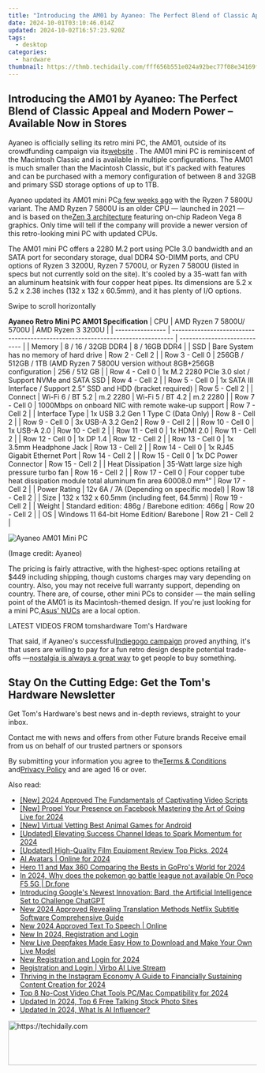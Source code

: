```yaml
---
title: "Introducing the AM01 by Ayaneo: The Perfect Blend of Classic Appeal and Modern Power – Available Now in Stores"
date: 2024-10-01T03:10:46.014Z
updated: 2024-10-02T16:57:23.920Z
tags:
  - desktop
categories:
  - hardware
thumbnail: https://thmb.techidaily.com/fff656b551e024a92bec77f08e34169fdbb7972daf3e003aecf76e9fd40fed20.jpg
---
```


## Introducing the AM01 by Ayaneo: The Perfect Blend of Classic Appeal and Modern Power – Available Now in Stores

Ayaneo is officially selling its retro mini PC, the AM01, outside of its crowdfunding campaign via its[website](https://ayaneo.com/goods/8451695378677?) . The AM01 mini PC is reminiscent of the Macintosh Classic and is available in multiple configurations. The AM01 is much smaller than the Macintosh Classic, but it's packed with features and can be purchased with a memory configuration of between 8 and 32GB and primary SSD storage options of up to 1TB.

 Ayaneo updated its AM01 mini PC[a few weeks ago](https://www.tomshardware.com/desktops/mini-pcs/ayaneo-am01-macintosh-esque-mini-pc-design-gets-an-amd-zen-3-upgrade) with the Ryzen 7 5800U variant. The AMD Ryzen 7 5800U is an older CPU — launched in 2021 — and is based on the[Zen 3 architecture](https://www.tomshardware.com/news/amd-zen-3-zen-4-epyc-rome-milan-genoa-architecture-microarchitecture,40561.html) featuring on-chip Radeon Vega 8 graphics. Only time will tell if the company will provide a newer version of this retro-looking mini PC with updated CPUs.

 The AM01 mini PC offers a 2280 M.2 port using PCIe 3.0 bandwidth and an SATA port for secondary storage, dual DDR4 SO-DIMM ports, and CPU options of Ryzen 3 3200U, Ryzen 7 5700U, or Ryzen 7 5800U (listed in specs but not currently sold on the site). It's cooled by a 35-watt fan with an aluminum heatsink with four copper heat pipes. Its dimensions are 5.2 x 5.2 x 2.38 inches (132 x 132 x 60.5mm), and it has plenty of I/O options.

 Swipe to scroll horizontally

__Ayaneo Retro Mini PC AM01 Specification__
| CPU              | AMD Ryzen 7 5800U/ 5700U                                                       | AMD Ryzen 3 3200U            |
| ---------------- | ------------------------------------------------------------------------------ | ---------------------------- |
| Memory           | 8 / 16 / 32GB DDR4                                                             | 8 / 16GB DDR4                |
| SSD              | Bare System has no memory of hard drive                                        | Row 2 - Cell 2               |
| Row 3 - Cell 0   | 256GB / 512GB / 1TB (AMD Ryzen 7 5800U version without 8GB+256GB configuration | 256 / 512 GB                 |
| Row 4 - Cell 0   | 1x M.2 2280 PCIe 3.0 slot / Support NVMe and SATA SSD                          | Row 4 - Cell 2               |
| Row 5 - Cell 0   | 1x SATA III Interface / Support 2.5” SSD and HDD (bracket required)            | Row 5 - Cell 2               |
| Connect          | Wi-Fi 6 / BT 5.2 \| m.2 2280                                                   | Wi-Fi 5 / BT 4.2 \| m.2 2280 |
| Row 7 - Cell 0   | 1000Mbps on onboard NIC with remote wake-up support                            | Row 7 - Cell 2               |
| Interface Type   | 1x USB 3.2 Gen 1 Type C (Data Only)                                            | Row 8 - Cell 2               |
| Row 9 - Cell 0   | 3x USB-A 3.2 Gen2                                                              | Row 9 - Cell 2               |
| Row 10 - Cell 0  | 1x USB-A 2.0                                                                   | Row 10 - Cell 2              |
| Row 11 - Cell 0  | 1x HDMI 2.0                                                                    | Row 11 - Cell 2              |
| Row 12 - Cell 0  | 1x DP 1.4                                                                      | Row 12 - Cell 2              |
| Row 13 - Cell 0  | 1x 3.5mm Headphone Jack                                                        | Row 13 - Cell 2              |
| Row 14 - Cell 0  | 1x RJ45 Gigabit Ethernet Port                                                  | Row 14 - Cell 2              |
| Row 15 - Cell 0  | 1x DC Power Connector                                                          | Row 15 - Cell 2              |
| Heat Dissipation | 35-Watt large size high pressure turbo fan                                     | Row 16 - Cell 2              |
| Row 17 - Cell 0  | Four copper tube heat dissipation module total aluminum fin area 60008.0 mm²”  | Row 17 - Cell 2              |
| Power Rating     | 12v 6A / 7A (Depending on specific model)                                      | Row 18 - Cell 2              |
| Size             | 132 x 132 x 60.5mm (including feet, 64.5mm)                                    | Row 19 - Cell 2              |
| Weight           | Standard edition: 486g / Barebone edition: 466g                                | Row 20 - Cell 2              |
| OS               | Windows 11 64-bit Home Edition/ Barebone                                       | Row 21 - Cell 2              |

![Ayaneo AM01 Mini PC](https://cdn.mos.cms.futurecdn.net/WGEpGR8Pts2g8USJ2KBFfh-320-80.jpg)

 (Image credit: Ayaneo)

 The pricing is fairly attractive, with the highest-spec options retailing at $449 including shipping, though customs charges may vary depending on country. Also, you may not receive full warranty support, depending on country. There are, of course, other mini PCs to consider — the main selling point of the AM01 is its Macintosh-themed design. If you're just looking for a mini PC,[Asus' NUCs](https://www.tomshardware.com/desktops/mini-pcs/asus-reveals-pricing-for-its-new-nucs-nuc-14-pro-starts-at-dollar394-and-nuc-14-pro-at-dollar869) are a local option.

 LATEST VIDEOS FROM tomshardware Tom's Hardware

 That said, if Ayaneo's successful[Indiegogo campaign](https://www.indiegogo.com/projects/ayaneo-retro-mini-pc-creator-of-mini-pc-2-0-era#/) proved anything, it's that users are willing to pay for a fun retro design despite potential trade-offs —[nostalgia is always a great way](https://www.tomshardware.com/peripherals/mechanical-keyboards/grab-this-cool-retro-console-inspired-keyboard-for-just-dollar83) to get people to buy something.

## Stay On the Cutting Edge: Get the Tom's Hardware Newsletter

 Get Tom's Hardware's best news and in-depth reviews, straight to your inbox.

 Contact me with news and offers from other Future brands  Receive email from us on behalf of our trusted partners or sponsors

 By submitting your information you agree to the[Terms & Conditions](https://futureplc.com/terms-conditions/) and[Privacy Policy](https://futureplc.com/privacy-policy/) and are aged 16 or over.

<ins class="adsbygoogle"
     style="display:block"
     data-ad-format="autorelaxed"
     data-ad-client="ca-pub-7571918770474297"
     data-ad-slot="1223367746"></ins>

<ins class="adsbygoogle"
     style="display:block"
     data-ad-client="ca-pub-7571918770474297"
     data-ad-slot="8358498916"
     data-ad-format="auto"
     data-full-width-responsive="true"></ins>

<span class="atpl-alsoreadstyle">Also read:</span>
<div><ul>
<li><a href="https://fox-friendly.techidaily.com/new-2024-approved-the-fundamentals-of-captivating-video-scripts/"><u>[New] 2024 Approved The Fundamentals of Captivating Video Scripts</u></a></li>
<li><a href="https://facebook-clips.techidaily.com/new-propel-your-presence-on-facebook-mastering-the-art-of-going-live-for-2024/"><u>[New] Propel Your Presence on Facebook Mastering the Art of Going Live for 2024</u></a></li>
<li><a href="https://video-screen-grab.techidaily.com/new-virtual-vetting-best-animal-games-for-android/"><u>[New] Virtual Vetting Best Animal Games for Android</u></a></li>
<li><a href="https://facebook-video-footage.techidaily.com/updated-elevating-success-channel-ideas-to-spark-momentum-for-2024/"><u>[Updated] Elevating Success Channel Ideas to Spark Momentum for 2024</u></a></li>
<li><a href="https://some-knowledge.techidaily.com/updated-high-quality-film-equipment-review-top-picks-2024/"><u>[Updated] High-Quality Film Equipment Review Top Picks, 2024</u></a></li>
<li><a href="https://ai-voice-clone.techidaily.com/ai-avatars-online-for-2024/"><u>AI Avatars | Online for 2024</u></a></li>
<li><a href="https://fox-glue.techidaily.com/hero-11-and-max-360-comparing-the-bests-in-gopros-world-for-2024/"><u>Hero 11 and Max 360 Comparing the Bests in GoPro's World for 2024</u></a></li>
<li><a href="https://pokemon-go-android.techidaily.com/in-2024-why-does-the-pokemon-go-battle-league-not-available-on-poco-f5-5g-drfone-by-drfone-virtual-android/"><u>In 2024, Why does the pokemon go battle league not available On Poco F5 5G | Dr.fone</u></a></li>
<li><a href="https://tech-revival.techidaily.com/introducing-googles-newest-innovation-bard-the-artificial-intelligence-set-to-challenge-chatgpt/"><u>Introducing Google's Newest Innovation: Bard, the Artificial Intelligence Set to Challenge ChatGPT</u></a></li>
<li><a href="https://ai-voice-clone.techidaily.com/new-2024-approved-revealing-translation-methods-netflix-subtitle-software-comprehensive-guide/"><u>New 2024 Approved Revealing Translation Methods Netflix Subtitle Software Comprehensive Guide</u></a></li>
<li><a href="https://ai-voice-clone.techidaily.com/new-2024-approved-text-to-speech-online/"><u>New 2024 Approved Text To Speech | Online</u></a></li>
<li><a href="https://ai-voice-clone.techidaily.com/new-in-2024-registration-and-login/"><u>New In 2024, Registration and Login</u></a></li>
<li><a href="https://ai-voice-clone.techidaily.com/new-live-deepfakes-made-easy-how-to-download-and-make-your-own-live-model/"><u>New Live Deepfakes Made Easy How to Download and Make Your Own Live Model</u></a></li>
<li><a href="https://ai-voice-clone.techidaily.com/new-registration-and-login-for-2024/"><u>New Registration and Login for 2024</u></a></li>
<li><a href="https://ai-voice-clone.techidaily.com/registration-and-login-virbo-ai-live-stream/"><u>Registration and Login | Virbo AI Live Stream</u></a></li>
<li><a href="https://instagram-video-files.techidaily.com/thriving-in-the-instagram-economy-a-guide-to-financially-sustaining-content-creation-for-2024/"><u>Thriving in the Instagram Economy A Guide to Financially Sustaining Content Creation for 2024</u></a></li>
<li><a href="https://screen-sharing-recording.techidaily.com/top-8-no-cost-video-chat-tools-pcmac-compatibility-for-2024/"><u>Top 8 No-Cost Video Chat Tools PC/Mac Compatibility for 2024</u></a></li>
<li><a href="https://ai-voice-clone.techidaily.com/updated-in-2024-top-6-free-talking-stock-photo-sites/"><u>Updated In 2024, Top 6 Free Talking Stock Photo Sites</u></a></li>
<li><a href="https://ai-voice-clone.techidaily.com/updated-in-2024-what-is-ai-influencer/"><u>Updated In 2024, What Is AI Influencer?</u></a></li>
</ul></div>

<!-- affiliate ads begin -->
<a href="https://electronicx.pxf.io/c/5597632/1166360/14483" target="_top" id="1166360">
  <img src="//a.impactradius-go.com/display-ad/14483-1166360" border="0" alt="https://techidaily.com" width="728" height="90"/>
</a>
<img height="0" width="0" src="https://electronicx.pxf.io/i/5597632/1166360/14483" style="position:absolute;visibility:hidden;" border="0" />
<!-- affiliate ads end -->

